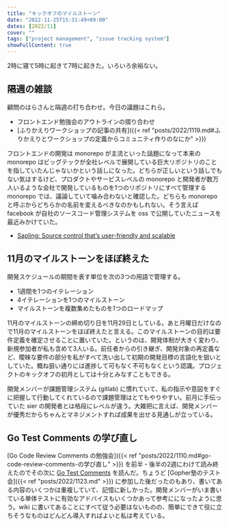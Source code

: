 ```yaml
---
title: "キックオフのマイルストーン"
date: "2022-11-25T15:31:49+09:00"
dates: [2022/11]
cover: ""
tags: ["project management", "issue tracking system"]
showFullContent: true
---
```


2時に寝て5時に起きて7時に起きた。いろいろ余裕ない。

## 隔週の雑談

顧問のはらさんと隔週の打ち合わせ。今日の議題はこれら。

* フロントエンド勉強会のアウトラインの摺り合わせ
* [ふりかえりワークショップの記事の共有]({{< ref "posts/2022/1119.md#ふりかえりとワークショップの定義からコミュニティ作りのなにか" >}})

フロントエンドの開発は monorepo が主流といった話題になって本来の monorepo はビッグテックが全社レベルで展開している巨大リポジトリのことを指していたんじゃないかという話しになった。どちらが正しいという話しでもない気はするけど、プロダクトやサービスレベルの monorepo と開発者が数万人いるような会社で開発しているものを1つのリポジトリにすべて管理する monorepo では、議論していて噛み合わないと確認した。どちらも monorepo と呼ぶからどちらかの名前を変えるべきなのかもしれない。そう言えば facebook が自社のソースコード管理システムを oss で公開していたニュースを最近みかけていた。

* [Sapling: Source control that’s user-friendly and scalable](https://engineering.fb.com/2022/11/15/open-source/sapling-source-control-scalable/)

## 11月のマイルストーンをほぼ終えた

開発スケジュールの期間を表す単位を次の3つの用語で管理する。

* 1週間を1つのイテレーション
* 4イテレーションを1つのマイルストーン
* マイルストーンを複数集めたものを1つのロードマップ

11月のマイルストーンの締め切り日を11月29日としている。あと月曜日だけなので11月のマイルストーンをほぼ終えたと言える。このマイルストーンの目的は要件定義を確定させることに置いていた。というのは、開発体制が大きく変わり、新規参加者が私も含めて3人いる。前任者からの引き継ぎ、開発対象の再定義など、曖昧な要件の部分を私がすべて洗い出して初期の開発目標の言語化を狙いとしていた。概ね狙い通りには進捗して可もなく不可もなくという認識。プロジェクトのキックオフの初月としては十分とみなすこともできる。

開発メンバーが課題管理システム (gitlab) に慣れていて、私の指示や意図をすぐに把握して行動してくれているので課題管理はとてもやりやすい。前月に手伝っていた sier の開発者とは格段にレベルが違う。大雑把に言えば、開発メンバーが優秀だからちゃんとマネジメントすれば成果を出せる見通しが立っている。

## Go Test Comments の学び直し

[Go Code Review Comments の勉強会]({{< ref "posts/2022/1110.md#go-code-review-comments-の学び直し" >}}) を前半・後半の2週にわけて読み終えたのでその次に [Go Test Comments](https://github.com/golang/go/wiki/TestComments) を読んだ。ちょうど [Gopher塾のテスト会]({{< ref "posts/2022/1123.md" >}}) に参加した後だったのもあり、書いてある内容のいくつかは重複していて、記憶に新しかった。開発メンバーがいま書いている単体テストに有効なアドバイスもいくつかあって参考にになったように思う。wiki に書いてあることにすべて従う必要はないものの、簡単にできて役に立ちそうなものはどんどん導入すればよいと私は考えている。
